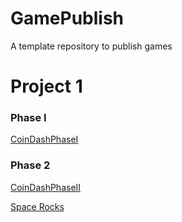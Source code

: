 # GamePublish
A template repository to publish games
# Project 1

### Phase I
[CoinDashPhaseI](https://wcu-cs-cooperlab.github.io/demo-games-michaelxmyers/finishedCoinDash/)

### Phase 2
[CoinDashPhaseII](https://wcu-cs-cooperlab.github.io/demo-games-michaelxmyers/finishedCoinDashPhase2/)


[Space Rocks](https://wcu-cs-cooperlab.github.io/demo-games-michaelxmyers/sep16/)
